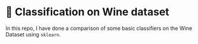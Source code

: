 # 🍷 Classification on Wine dataset 
In this repo, I have done a comparison of some basic classifiers on the Wine Dataset using `sklearn`.

